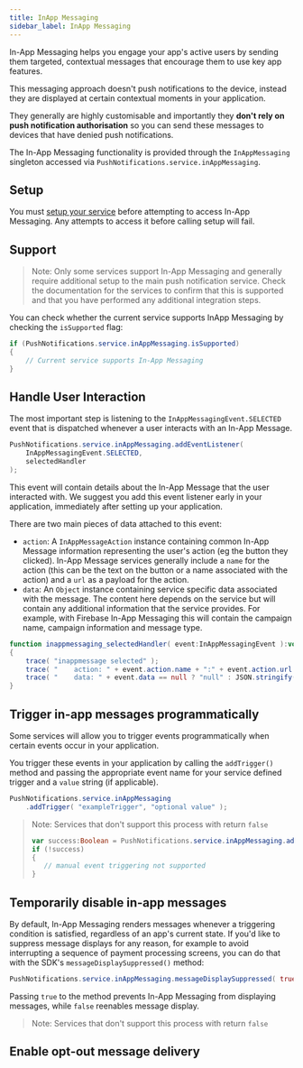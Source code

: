 ```yaml
---
title: InApp Messaging
sidebar_label: InApp Messaging
---
```



In-App Messaging helps you engage your app's active users by sending them targeted, contextual messages that encourage them to use key app features.

This messaging approach doesn't push notifications to the device, instead they are displayed at certain contextual moments in your application. 

They generally are highly customisable and importantly they **don't rely on push notification authorisation** so you can send these messages to devices that have denied push notifications. 


The In-App Messaging functionality is provided through the `InAppMessaging` singleton accessed via `PushNotifications.service.inAppMessaging`.


## Setup

You must [setup your service](setup-your-service) before attempting to access In-App Messaging. Any attempts to access it before calling setup will fail.


## Support

>
> Note: Only some services support In-App Messaging and generally require additional setup to the main push notification service. Check the documentation for the services to confirm that this is supported and that you have performed any additional integration steps.
>

You can check whether the current service supports InApp Messaging by checking the `isSupported` flag:

```actionscript
if (PushNotifications.service.inAppMessaging.isSupported)
{
    // Current service supports In-App Messaging
}
```


## Handle User Interaction

The most important step is listening to the `InAppMessagingEvent.SELECTED` event that is dispatched whenever a user interacts with an In-App Message.


```actionscript
PushNotifications.service.inAppMessaging.addEventListener( 
    InAppMessagingEvent.SELECTED, 
    selectedHandler 
);
```

This event will contain details about the In-App Message that the user interacted with. We suggest you add this event listener early in your application, immediately after setting up your application.

There are two main pieces of data attached to this event:

- `action`: A `InAppMessageAction` instance containing common In-App Message information representing the user's action (eg the button they clicked). In-App Message services generally include a `name` for the action (this can be the text on the button or a name associated with the action) and a `url` as a payload for the action. 
- `data`: An `Object` instance containing service specific data associated with the message. The content here depends on the service but will contain any additional information that the service provides. For example, with Firebase In-App Messaging this will contain the campaign name, campaign information and message type. 


```actionscript
function inappmessaging_selectedHandler( event:InAppMessagingEvent ):void
{
    trace( "inappmessage selected" );
    trace( "    action: " + event.action.name + ":" + event.action.url );
    trace( "    data: " + event.data == null ? "null" : JSON.stringify(event.data) );
}
```



## Trigger in-app messages programmatically

Some services will allow you to trigger events programmatically when certain events occur in your application.

You trigger these events in your application by calling the `addTrigger()` method and passing the appropriate event name for your service defined trigger and a `value` string (if applicable).

```actionscript
PushNotifications.service.inAppMessaging
    .addTrigger( "exampleTrigger", "optional value" );
```

>
> Note: Services that don't support this process with return `false` 
>
> ```actionscript
> var success:Boolean = PushNotifications.service.inAppMessaging.addTrigger( "exampleTrigger" );
> if (!success)
> { 
>    // manual event triggering not supported
> }
>


## Temporarily disable in-app messages

By default, In-App Messaging renders messages whenever a triggering condition is satisfied, regardless of an app's current state. If you'd like to suppress message displays for any reason, for example to avoid interrupting a sequence of payment processing screens, you can do that with the SDK's `messageDisplaySuppressed()` method:

```actionscript
PushNotifications.service.inAppMessaging.messageDisplaySuppressed( true );
```

Passing `true` to the method prevents In-App Messaging from displaying messages, while `false` reenables message display. 

>
> Note: Services that don't support this process with return `false` 
>


## Enable opt-out message delivery


